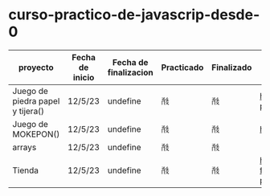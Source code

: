 # curso-practico-de-javascrip-desde-0

 | proyecto | Fecha de inicio | Fecha de finalizacion | Practicado | Finalizado | codigo| Demo
| ------ | ----- | ---------- | ---------- | ---- | ----| ----
|Juego de piedra papel y tijera() |  12/5/23 | undefine| &#97545;|&#97545;|https://github.com/Angelyzz/piedra-papel-y-tijera
|Juego de MOKEPON()|  12/5/23 | undefine|&#97545;|&#97545;|https://github.com/Angelyzz/MOKEPON
|arrays|  12/5/23 | undefine| &#97545;|&#97545;|
|Tienda |  12/5/23 | undefine| &#97545;|&#97545;|  https://github.com/Angelyzz/curso-frontend-develope-javascrip-practico-practico.git|  https://angelyzz.github.io/curso-frontend-develope-javascrip-practico-practico/

